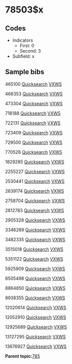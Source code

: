 # 78503$x

## Codes

-   Indicators
    -   First: 0
    -   Second: 3
-   Subfield: x

## Sample bibs

465100 [Quicksearch](https://search.library.yale.edu/catalog/465100) [VXWS](http://prodorbis.library.yale.edu:7014/vxws/GetHoldingsService?bibId=465100)

466353 [Quicksearch](https://search.library.yale.edu/catalog/466353) [VXWS](http://prodorbis.library.yale.edu:7014/vxws/GetHoldingsService?bibId=466353)

473304 [Quicksearch](https://search.library.yale.edu/catalog/473304) [VXWS](http://prodorbis.library.yale.edu:7014/vxws/GetHoldingsService?bibId=473304)

718188 [Quicksearch](https://search.library.yale.edu/catalog/718188) [VXWS](http://prodorbis.library.yale.edu:7014/vxws/GetHoldingsService?bibId=718188)

722131 [Quicksearch](https://search.library.yale.edu/catalog/722131) [VXWS](http://prodorbis.library.yale.edu:7014/vxws/GetHoldingsService?bibId=722131)

723409 [Quicksearch](https://search.library.yale.edu/catalog/723409) [VXWS](http://prodorbis.library.yale.edu:7014/vxws/GetHoldingsService?bibId=723409)

729500 [Quicksearch](https://search.library.yale.edu/catalog/729500) [VXWS](http://prodorbis.library.yale.edu:7014/vxws/GetHoldingsService?bibId=729500)

770528 [Quicksearch](https://search.library.yale.edu/catalog/770528) [VXWS](http://prodorbis.library.yale.edu:7014/vxws/GetHoldingsService?bibId=770528)

1829285 [Quicksearch](https://search.library.yale.edu/catalog/1829285) [VXWS](http://prodorbis.library.yale.edu:7014/vxws/GetHoldingsService?bibId=1829285)

2255227 [Quicksearch](https://search.library.yale.edu/catalog/2255227) [VXWS](http://prodorbis.library.yale.edu:7014/vxws/GetHoldingsService?bibId=2255227)

2530441 [Quicksearch](https://search.library.yale.edu/catalog/2530441) [VXWS](http://prodorbis.library.yale.edu:7014/vxws/GetHoldingsService?bibId=2530441)

2639174 [Quicksearch](https://search.library.yale.edu/catalog/2639174) [VXWS](http://prodorbis.library.yale.edu:7014/vxws/GetHoldingsService?bibId=2639174)

2758704 [Quicksearch](https://search.library.yale.edu/catalog/2758704) [VXWS](http://prodorbis.library.yale.edu:7014/vxws/GetHoldingsService?bibId=2758704)

2812783 [Quicksearch](https://search.library.yale.edu/catalog/2812783) [VXWS](http://prodorbis.library.yale.edu:7014/vxws/GetHoldingsService?bibId=2812783)

2905328 [Quicksearch](https://search.library.yale.edu/catalog/2905328) [VXWS](http://prodorbis.library.yale.edu:7014/vxws/GetHoldingsService?bibId=2905328)

3346289 [Quicksearch](https://search.library.yale.edu/catalog/3346289) [VXWS](http://prodorbis.library.yale.edu:7014/vxws/GetHoldingsService?bibId=3346289)

3482335 [Quicksearch](https://search.library.yale.edu/catalog/3482335) [VXWS](http://prodorbis.library.yale.edu:7014/vxws/GetHoldingsService?bibId=3482335)

3515018 [Quicksearch](https://search.library.yale.edu/catalog/3515018) [VXWS](http://prodorbis.library.yale.edu:7014/vxws/GetHoldingsService?bibId=3515018)

5351122 [Quicksearch](https://search.library.yale.edu/catalog/5351122) [VXWS](http://prodorbis.library.yale.edu:7014/vxws/GetHoldingsService?bibId=5351122)

5925909 [Quicksearch](https://search.library.yale.edu/catalog/5925909) [VXWS](http://prodorbis.library.yale.edu:7014/vxws/GetHoldingsService?bibId=5925909)

6505498 [Quicksearch](https://search.library.yale.edu/catalog/6505498) [VXWS](http://prodorbis.library.yale.edu:7014/vxws/GetHoldingsService?bibId=6505498)

8864850 [Quicksearch](https://search.library.yale.edu/catalog/8864850) [VXWS](http://prodorbis.library.yale.edu:7014/vxws/GetHoldingsService?bibId=8864850)

8938355 [Quicksearch](https://search.library.yale.edu/catalog/8938355) [VXWS](http://prodorbis.library.yale.edu:7014/vxws/GetHoldingsService?bibId=8938355)

12020614 [Quicksearch](https://search.library.yale.edu/catalog/12020614) [VXWS](http://prodorbis.library.yale.edu:7014/vxws/GetHoldingsService?bibId=12020614)

12052910 [Quicksearch](https://search.library.yale.edu/catalog/12052910) [VXWS](http://prodorbis.library.yale.edu:7014/vxws/GetHoldingsService?bibId=12052910)

12925689 [Quicksearch](https://search.library.yale.edu/catalog/12925689) [VXWS](http://prodorbis.library.yale.edu:7014/vxws/GetHoldingsService?bibId=12925689)

13127295 [Quicksearch](https://search.library.yale.edu/catalog/13127295) [VXWS](http://prodorbis.library.yale.edu:7014/vxws/GetHoldingsService?bibId=13127295)

13676927 [Quicksearch](https://search.library.yale.edu/catalog/13676927) [VXWS](http://prodorbis.library.yale.edu:7014/vxws/GetHoldingsService?bibId=13676927)

**Parent topic:**[785](../../tags/785/785.md)

